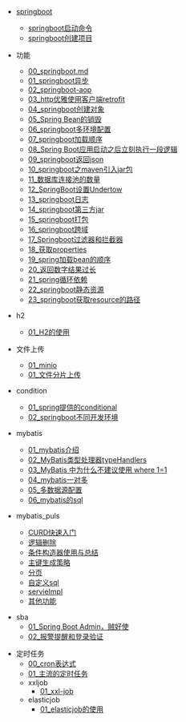 - [springboot](springboot/README.md)
  - [springboot启动命令](springboot/springboot启动命令.md)
  - [springboot创建项目](springboot/start.md)

- 功能
  - [00_springboot.md](springboot/功能/00springboot.md)
  - [01_springboot异步](springboot/功能/01springboot异步.md)
  - [02_springboot-aop](springboot/功能/02aop.md)
  - [03_http优雅使用客户端retrofit](springboot/功能/03http客户端retrofit.md)
  - [04_springboot创建对象](springboot/功能/04springboot对象.md)
  - [05_Spring Bean的销毁](springboot/功能/05Spring_Bean的销毁.md)
  - [06_springboot多环境配置](springboot/功能/06springboot多环境配置.md)
  - [07_springboot加载顺序](springboot/功能/07springboot加载顺序.md)
  - [08_Spring Boot应用启动之后立刻执行一段逻辑](springboot/功能/08Springboot应用启动之后立刻执行一段逻辑.md)
  - [09_springboot返回json](springboot/功能/09springboot返回json.md)
  - [10_springboot之maven引入jar包](springboot/功能/10.springboot之maven引入jar包.md)
  - [11_数据库连接池的数量](springboot/功能/11数据库连接池的数量.md)
  - [12_SpringBoot设置Undertow](springboot/功能/12SpringBoot设置Undertow.md)
  - [13_springboot日志](springboot/功能/13日志.md)
  - [14_springboot第三方jar](springboot/功能/14.springboot第三方jar.md)
  - [15_springboot打包](springboot/功能/15springboot打包.md)
  - [16_springboot跨域](springboot/功能/springboot跨域.md)
  - [17_Springboot过滤器和拦截器](springboot/功能/Springboot过滤器和拦截器.md)
  - [18_获取properties](springboot/功能/获取properties.md)
  - [19_spring加载bean的顺序](springboot/功能/19spring加载bean的顺序.md)
  - [20_返回数字结果过长](springboot/功能/返回数字结果过长.md)
  - [21_spring循环依赖](springboot/功能/21spring循环依赖.md)
  - [22_springboot静态资源](springboot/功能/22_springboot静态资源.md)
  - [23_springboot获取resource的路径](springboot/功能/23_springboot获取resource的路径.md)
  
- h2
  - [01_H2的使用](springboot/h2/01H2的使用.md)

- 文件上传
  - [01_minio](springboot/文件上传/01minio.md)
  - [01_文件分片上传](springboot/文件上传/02文件分片上传.md)

- condition
  - [01_spring提供的conditional](springboot/condition/01spring提供的conditional.md)
  - [02_springboot不同开发环境](springboot/condition/02.springboot不同环境.md)

- mybatis
  - [01_mybatis介绍](springboot/mybatis/mybatis介绍.md)
  - [02_MyBatis类型处理器typeHandlers](springboot/mybatis/typeHanders.md)
  - [03_MyBatis 中为什么不建议使用 where 1=1](springboot/mybatis/注意.md)
  - [04_mybatis一对多](springboot/mybatis/mybatis一对多.md)
  - [05_多数据源配置](springboot/mybatis/多数据源配置.md)
  - [06_mybatis的sql](springboot/mybatis/mybatis的sql.md)

- mybatis_puls
  - [CURD快速入门](springboot/mybatis_puls/CURD快速入门.md)
  - [逻辑删除](springboot/mybatis_puls/逻辑删除.md)
  - [条件构造器使用与总结](springboot/mybatis_puls/条件构造器使用与总结.md)
  - [主键生成策略](springboot/mybatis_puls/主键生成策略.md)
  - [分页](springboot/mybatis_puls/分页.md)
  - [自定义sql](springboot/mybatis_puls/自定义sql.md)
  - [servieImpl](springboot/mybatis_puls/servieImpl.md)
  - [其他功能](springboot/mybatis_puls/其他功能.md)

[comment]: <> "sba笔记需要完善"
- sba
  - [01_Spring Boot Admin，贼好使](springboot/sba/Spring_Boot_Admin.md)
  - [02_报警提醒和登录验证](springboot/sba/报警提醒和登录验证功能实现.md)

[comment]: <> "分布式定时任务"
- 定时任务
  - [00_cron表达式](springboot/定时任务/cron表达式.md)
  - [01_主流的定时任务](springboot/定时任务/主流的分布式定时任务.md)
  - xxljob
    - [01_xxl-job](springboot/定时任务/xxl-job/01xxljob使用.md)
  - elasticjob
    - [01_elasticjob的使用](springboot/定时任务/ElasticJob/elasticjob的使用.md)
